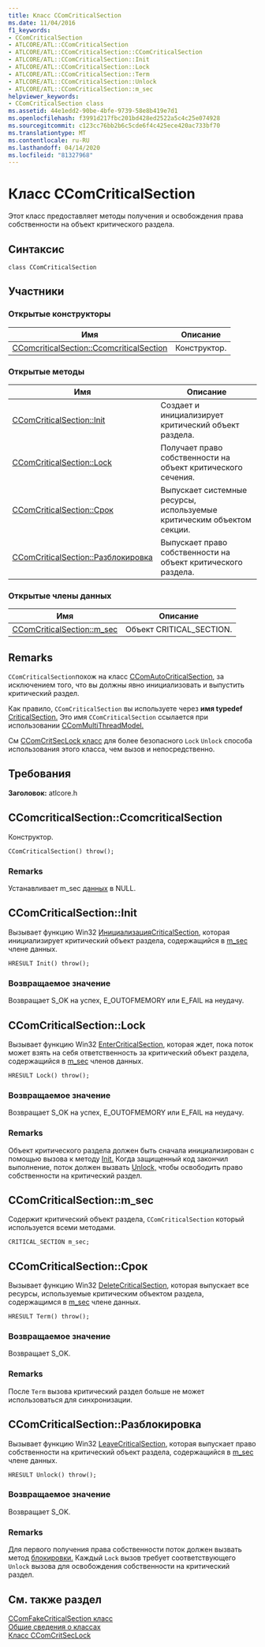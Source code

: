 ```yaml
---
title: Класс CComCriticalSection
ms.date: 11/04/2016
f1_keywords:
- CComCriticalSection
- ATLCORE/ATL::CComCriticalSection
- ATLCORE/ATL::CComCriticalSection::CComCriticalSection
- ATLCORE/ATL::CComCriticalSection::Init
- ATLCORE/ATL::CComCriticalSection::Lock
- ATLCORE/ATL::CComCriticalSection::Term
- ATLCORE/ATL::CComCriticalSection::Unlock
- ATLCORE/ATL::CComCriticalSection::m_sec
helpviewer_keywords:
- CComCriticalSection class
ms.assetid: 44e1edd2-90be-4bfe-9739-58e8b419e7d1
ms.openlocfilehash: f3991d217fbc201bd428ed2522a5c4c25e074928
ms.sourcegitcommit: c123cc76bb2b6c5cde6f4c425ece420ac733bf70
ms.translationtype: MT
ms.contentlocale: ru-RU
ms.lasthandoff: 04/14/2020
ms.locfileid: "81327968"
---
```

# <a name="ccomcriticalsection-class"></a>Класс CComCriticalSection

Этот класс предоставляет методы получения и освобождения права собственности на объект критического раздела.

## <a name="syntax"></a>Синтаксис

```
class CComCriticalSection
```

## <a name="members"></a>Участники

### <a name="public-constructors"></a>Открытые конструкторы

|Имя|Описание|
|----------|-----------------|
|[CComcriticalSection::CcomcriticalSection](#ccomcriticalsection)|Конструктор.|

### <a name="public-methods"></a>Открытые методы

|Имя|Описание|
|----------|-----------------|
|[CComCriticalSection::Init](#init)|Создает и инициализирует критический объект раздела.|
|[CComCriticalSection::Lock](#lock)|Получает право собственности на объект критического сечения.|
|[CComCriticalSection::Срок](#term)|Выпускает системные ресурсы, используемые критическим объектом секции.|
|[CComCriticalSection::Разблокировка](#unlock)|Выпускает право собственности на объект критического раздела.|

### <a name="public-data-members"></a>Открытые члены данных

|Имя|Описание|
|----------|-----------------|
|[CComCriticalSection::m_sec](#m_sec)|Объект CRITICAL_SECTION.|

## <a name="remarks"></a>Remarks

`CComCriticalSection`похож на класс [CComAutoCriticalSection](../../atl/reference/ccomautocriticalsection-class.md), за исключением того, что вы должны явно инициализовать и выпустить критический раздел.

Как правило, `CComCriticalSection` вы используете через **имя typedef** [CriticalSection.](ccommultithreadmodel-class.md#criticalsection) Это имя `CComCriticalSection` ссылается при использовании [CComMultiThreadModel.](../../atl/reference/ccommultithreadmodel-class.md)

См [CComCritSecLock класс](../../atl/reference/ccomcritseclock-class.md) для более безопасного `Lock` `Unlock` способа использования этого класса, чем вызов и непосредственно.

## <a name="requirements"></a>Требования

**Заголовок:** atlcore.h

## <a name="ccomcriticalsectionccomcriticalsection"></a><a name="ccomcriticalsection"></a>CComcriticalSection::CcomcriticalSection

Конструктор.

```
CComCriticalSection() throw();
```

### <a name="remarks"></a>Remarks

Устанавливает m_sec [данных](#m_sec) в NULL.

## <a name="ccomcriticalsectioninit"></a><a name="init"></a>CComCriticalSection::Init

Вызывает функцию Win32 [ИнициализацияCriticalSection](/windows/win32/api/synchapi/nf-synchapi-initializecriticalsection), которая инициализирует критический объект раздела, содержащийся в [m_sec](#m_sec) члене данных.

```
HRESULT Init() throw();
```

### <a name="return-value"></a>Возвращаемое значение

Возвращает S_OK на успех, E_OUTOFMEMORY или E_FAIL на неудачу.

## <a name="ccomcriticalsectionlock"></a><a name="lock"></a>CComCriticalSection::Lock

Вызывает функцию Win32 [EnterCriticalSection](/windows/win32/api/synchapi/nf-synchapi-entercriticalsection), которая ждет, пока поток может взять на себя ответственность за критический объект раздела, содержащийся в [m_sec](#m_sec) членов данных.

```
HRESULT Lock() throw();
```

### <a name="return-value"></a>Возвращаемое значение

Возвращает S_OK на успех, E_OUTOFMEMORY или E_FAIL на неудачу.

### <a name="remarks"></a>Remarks

Объект критического раздела должен быть сначала инициализирован с помощью вызова к методу [Init.](#init) Когда защищенный код закончил выполнение, поток должен вызвать [Unlock,](#unlock) чтобы освободить право собственности на критический раздел.

## <a name="ccomcriticalsectionm_sec"></a><a name="m_sec"></a>CComCriticalSection::m_sec

Содержит критический объект раздела, `CComCriticalSection` который используется всеми методами.

```
CRITICAL_SECTION m_sec;
```

## <a name="ccomcriticalsectionterm"></a><a name="term"></a>CComCriticalSection::Срок

Вызывает функцию Win32 [DeleteCriticalSection](/windows/win32/api/synchapi/nf-synchapi-deletecriticalsection), которая выпускает все ресурсы, используемые критическим объектом раздела, содержащимся в [m_sec](#m_sec) члене данных.

```
HRESULT Term() throw();
```

### <a name="return-value"></a>Возвращаемое значение

Возвращает S_OK.

### <a name="remarks"></a>Remarks

После `Term` вызова критический раздел больше не может использоваться для синхронизации.

## <a name="ccomcriticalsectionunlock"></a><a name="unlock"></a>CComCriticalSection::Разблокировка

Вызывает функцию Win32 [LeaveCriticalSection](/windows/win32/api/synchapi/nf-synchapi-leavecriticalsection), которая выпускает право собственности на критический объект раздела, содержащийся в [m_sec](#m_sec) члене данных.

```
HRESULT Unlock() throw();
```

### <a name="return-value"></a>Возвращаемое значение

Возвращает S_OK.

### <a name="remarks"></a>Remarks

Для первого получения права собственности поток должен вызвать метод [блокировки.](#lock) Каждый `Lock` вызов требует соответствующего `Unlock` вызова для освобождения собственности на критический раздел.

## <a name="see-also"></a>См. также раздел

[CComFakeCriticalSection класс](../../atl/reference/ccomfakecriticalsection-class.md)<br/>
[Общие сведения о классах](../../atl/atl-class-overview.md)<br/>
[Класс CComCritSecLock](../../atl/reference/ccomcritseclock-class.md)
